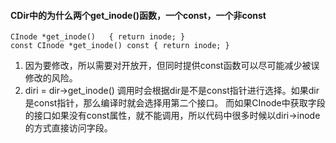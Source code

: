 #### CDir中的为什么两个get_inode()函数，一个const，一个非const
```
CInode *get_inode()   { return inode; }
const CInode *get_inode() const { return inode; }
``` 

1. 因为要修改，所以需要对开放开，但同时提供const函数可以尽可能减少被误修改的风险。
2. diri = dir->get_inode() 调用时会根据dir是不是const指针进行选择。如果dir是const指针，那么编译时就会选择用第二个接口。
而如果CInode中获取字段的接口如果没有const属性，就不能调用，所以代码中很多时候以diri->inode的方式直接访问字段。
